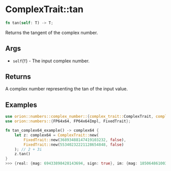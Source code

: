 # ComplexTrait::tan

```rust
fn tan(self: T) -> T;
```

Returns the tangent of the complex number.

## Args

* `self`(`T`) - The input complex number.

## Returns

A complex number representing the tan of the input value.

## Examples

```rust
use orion::numbers::complex_number::{complex_trait::ComplexTrait, complex64::complex64};
use orion::numbers::{FP64x64, FP64x64Impl, FixedTrait};

fn tan_complex64_example() -> complex64 {
    let z: complex64 = ComplexTrait::new(
        FixedTrait::new(36893488147419103232, false),
        FixedTrait::new(55340232221128654848, false)
    ); // 2 + 3i
    z.tan()
}
>>> {real: {mag: 69433898428143694, sign: true}, im: {mag: 18506486100303669886, sign: false}} // -0.00376402 + 1.00323862i
 ```
